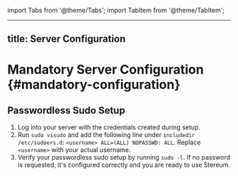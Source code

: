 import Tabs from '@theme/Tabs';
import TabItem from '@theme/TabItem';

---
title: Server Configuration
---


# Mandatory Server Configuration {#mandatory-configuration}

## Passwordless Sudo Setup

1. Log into your server with the credentials created during setup.
2. Run `sudo visudo` and add the following line under `includedir /etc/sudoers.d`: `<username> ALL=(ALL) NOPASSWD: ALL`. Replace `<username>` with your actual username.
3. Verify your passwordless sudo setup by running `sudo -l`. If no password is requested, it's configured correctly and you are ready to use Stereum.
